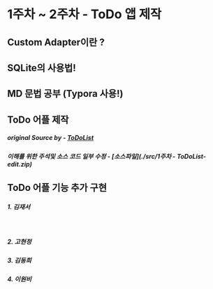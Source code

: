 # 1주차 ~ 2주차 - ToDo 앱 제작 

## Custom Adapter이란 ?

## SQLite의 사용법!

## MD 문법 공부 (Typora 사용!)

## ToDo 어플 제작 

##### original Source by - [ToDoList](https://github.com/eddydn/ToDoList)

##### 이해를 위한 주석및 소스 코드 일부 수정 -  [소스파일](./src/1주차 - ToDoList-edit.zip)

## ToDo 어플 기능 추가 구현

##### 1. 김재서

​	

##### 2. 고현정



##### 3. 김동희



##### 4. 이원비

